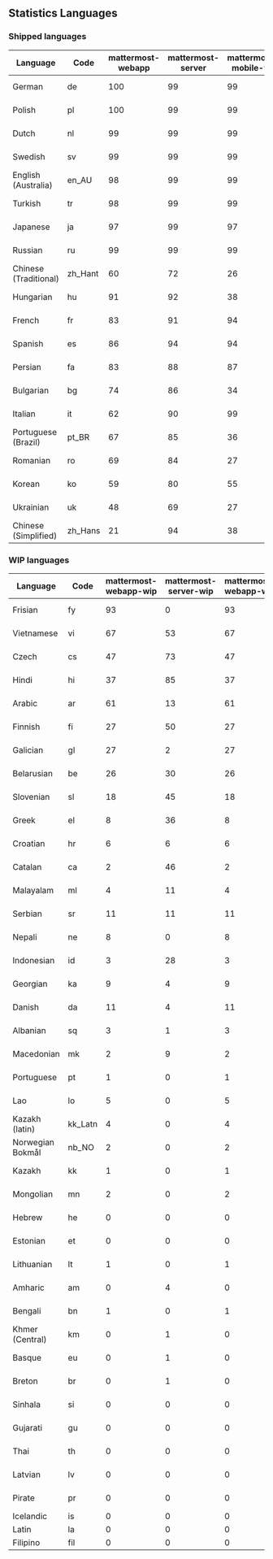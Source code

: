 ## Statistics Languages ##
###  Shipped languages  ###
|Language|Code|mattermost-webapp|mattermost-server|mattermost-mobile-v2|mattermost-desktop|focalboard-webapp|playbooks-webapp|Total|Last Modified|
|---|---|---|---|---|---|---|---|---|---|
|German|de| 100| 99| 99| 100| 100| 99| 99|2023-02-16T13:55:54.459061Z|
|Polish|pl| 100| 99| 99| 100| 100| 100| 99|2023-02-16T13:56:00.222571Z|
|Dutch|nl| 99| 99| 99| 100| 99| 99| 99|2023-02-16T13:55:59.577565Z|
|Swedish|sv| 99| 99| 99| 100| 100| 99| 99|2023-02-16T13:56:02.679189Z|
|English (Australia)|en_AU| 98| 99| 99| 100| 100| 99| 99|2023-02-16T13:55:54.974492Z|
|Turkish|tr| 98| 99| 99| 100| 99| 99| 98|2023-02-16T13:56:03.184276Z|
|Japanese|ja| 97| 99| 97| 100| 100| 98| 98|2023-02-16T13:55:58.483972Z|
|Russian|ru| 99| 99| 99| 100| 69| 59| 96|2023-02-16T13:56:02.015022Z|
|Chinese (Traditional)|zh_Hant| 60| 72| 26| 0| 100| 0| 87|2023-02-15T14:44:41.326528Z|
|Hungarian|hu| 91| 92| 38| 99| 92| 81| 87|2023-02-15T14:00:43.526117Z|
|French|fr| 83| 91| 94| 83| 86| 21| 83|2023-02-16T13:55:56.820259Z|
|Spanish|es| 86| 94| 94| 98| 33| 0| 83|2023-02-16T13:55:55.670266Z|
|Persian|fa| 83| 88| 87| 99| 27| 1| 79|2023-02-16T04:34:03.247360Z|
|Bulgarian|bg| 74| 86| 34| 0| 0| 0| 73|2023-02-15T14:00:34.728514Z|
|Italian|it| 62| 90| 99| 5| 64| 0| 71|2023-02-16T13:55:57.875876Z|
|Portuguese (Brazil)|pt_BR| 67| 85| 36| 44| 88| 0| 71|2023-02-15T14:00:52.096739Z|
|Romanian|ro| 69| 84| 27| 0| 0| 0| 68|2023-02-15T14:00:53.437182Z|
|Korean|ko| 59| 80| 55| 97| 92| 6| 65|2023-02-15T14:00:47.595535Z|
|Ukrainian|uk| 48| 69| 27| 79| 54| 0| 54|2023-02-15T21:27:50.057511Z|
|Chinese (Simplified)|zh_Hans| 21| 94| 38| 98| 100| 0| 48|2023-02-15T14:01:02.258584Z|
###  WIP languages  ###
|Language|Code|mattermost-webapp-wip|mattermost-server-wip|mattermost-webapp-wip|Total|Last Modified|
|---|---|---|---|---|---|--|
|Frisian|fy| 93| 0| 93| 62|2023-02-16T10:53:34.112562Z|
|Vietnamese|vi| 67| 53| 67| 59|2023-02-16T11:00:18.058072Z|
|Czech|cs| 47| 73| 47| 56|2023-02-16T19:57:24.231175Z|
|Hindi|hi| 37| 85| 37| 49|2023-02-16T10:54:30.415850Z|
|Arabic|ar| 61| 13| 61| 44|2023-02-16T10:50:52.773612Z|
|Finnish|fi| 27| 50| 27| 34|2023-02-16T10:53:07.351812Z|
|Galician|gl| 27| 2| 27| 32|2023-02-16T10:53:47.791156Z|
|Belarusian|be| 26| 30| 26| 27|2023-02-16T10:51:06.367294Z|
|Slovenian|sl| 18| 45| 18| 24|2023-01-28T03:31:36.696653Z|
|Greek|el| 8| 36| 8| 22|2023-01-23T11:30:04.120446Z|
|Croatian|hr| 6| 6| 6| 17|2023-02-15T21:31:27.435025Z|
|Catalan|ca| 2| 46| 2| 14|2023-01-20T12:30:20.847866Z|
|Malayalam|ml| 4| 11| 4| 13|2023-01-20T12:30:29.426169Z|
|Serbian|sr| 11| 11| 11| 13|2023-02-02T05:35:02.340885Z|
|Nepali|ne| 8| 0| 8| 11|2023-01-23T11:32:35.863162Z|
|Indonesian|id| 3| 28| 3| 11|2023-01-20T12:30:26.132977Z|
|Georgian|ka| 9| 4| 9| 8|2023-01-20T12:30:27.511376Z|
|Danish|da| 11| 4| 11| 8|2023-02-16T10:52:12.995784Z|
|Albanian|sq| 3| 1| 3| 8|2023-01-23T11:33:06.934782Z|
|Macedonian|mk| 2| 9| 2| 5|2023-02-16T10:52:34.237243Z|
|Portuguese|pt| 1| 0| 1| 3|2023-02-14T16:21:32.052674Z|
|Lao|lo| 5| 0| 5| 3|2023-01-28T03:29:57.636840Z|
|Kazakh (latin)|kk_Latn| 4| 0| 4| 3|2023-01-09T16:04:40.142668Z|
|Norwegian Bokmål|nb_NO| 2| 0| 2| 2|2023-01-20T12:30:29.978200Z|
|Kazakh|kk| 1| 0| 1| 2|2023-01-20T12:30:28.434837Z|
|Mongolian|mn| 2| 0| 2| 2|2023-02-16T02:00:14.011643Z|
|Hebrew|he| 0| 0| 0| 1|2023-01-20T12:30:24.610278Z|
|Estonian|et| 0| 0| 0| 1|2022-06-16T11:17:55.844464Z|
|Lithuanian|lt| 1| 0| 1| 1|2022-12-17T23:24:09.234041Z|
|Amharic|am| 0| 4| 0| 1|2020-07-04T19:22:35.416407Z|
|Bengali|bn| 1| 0| 1| 1|2022-06-18T00:07:36.707192Z|
|Khmer (Central)|km| 0| 1| 0| 0|2022-05-06T14:27:58.323957Z|
|Basque|eu| 0| 1| 0| 0|2021-06-22T14:46:44.626603Z|
|Breton|br| 0| 1| 0| 0|2022-10-20T14:33:30.929526Z|
|Sinhala|si| 0| 0| 0| 0|2022-10-24T11:26:43.423982Z|
|Gujarati|gu| 0| 0| 0| 0|2021-09-27T12:12:04.194601Z|
|Thai|th| 0| 0| 0| 0|2022-05-03T14:48:59.991556Z|
|Latvian|lv| 0| 0| 0| 0|2022-12-17T23:24:22.390841Z|
|Pirate|pr| 0| 0| 0| 0|2022-06-28T08:46:29.046651Z|
|Icelandic|is| 0| 0| 0| 0||
|Latin|la| 0| 0| 0| 0||
|Filipino|fil| 0| 0| 0| 0||
